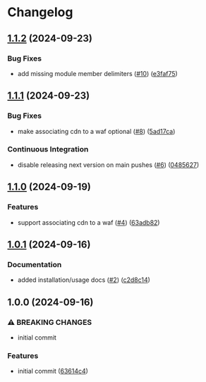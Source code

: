 # Changelog

## [1.1.2](https://github.com/chatloop/pulumi-bref/compare/v1.1.1...v1.1.2) (2024-09-23)


### Bug Fixes

* add missing module member delimiters ([#10](https://github.com/chatloop/pulumi-bref/issues/10)) ([e3faf75](https://github.com/chatloop/pulumi-bref/commit/e3faf75cb0a7b36d09a228c99c1040d64741104c))

## [1.1.1](https://github.com/chatloop/pulumi-bref/compare/v1.1.0...v1.1.1) (2024-09-23)


### Bug Fixes

* make associating cdn to a waf optional ([#8](https://github.com/chatloop/pulumi-bref/issues/8)) ([5ad17ca](https://github.com/chatloop/pulumi-bref/commit/5ad17ca149edfd0370116b916216c3b121d11fb9))


### Continuous Integration

* disable releasing next version on main pushes ([#6](https://github.com/chatloop/pulumi-bref/issues/6)) ([0485627](https://github.com/chatloop/pulumi-bref/commit/0485627c92797e9f6a3477fe5d27b86731d44514))

## [1.1.0](https://github.com/chatloop/pulumi-bref/compare/v1.0.1...v1.1.0) (2024-09-19)


### Features

* support associating cdn to a waf ([#4](https://github.com/chatloop/pulumi-bref/issues/4)) ([63adb82](https://github.com/chatloop/pulumi-bref/commit/63adb82f4c490643ab67435bd6b7b446c955dc6b))

## [1.0.1](https://github.com/chatloop/pulumi-bref/compare/v1.0.0...v1.0.1) (2024-09-16)


### Documentation

* added installation/usage docs ([#2](https://github.com/chatloop/pulumi-bref/issues/2)) ([c2d8c14](https://github.com/chatloop/pulumi-bref/commit/c2d8c14275e2899fb566d24954dfc3dda79e3f81))

## 1.0.0 (2024-09-16)


### ⚠ BREAKING CHANGES

* initial commit

### Features

* initial commit ([63614c4](https://github.com/chatloop/pulumi-bref/commit/63614c4b3189b7898b18d84537a38bbb5b53fae5))
